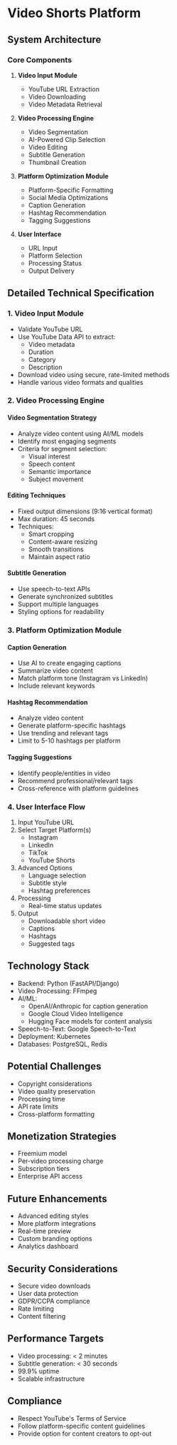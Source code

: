 # Video Shorts Platform

## System Architecture

### Core Components
1. **Video Input Module**
   - YouTube URL Extraction
   - Video Downloading
   - Video Metadata Retrieval

2. **Video Processing Engine**
   - Video Segmentation
   - AI-Powered Clip Selection
   - Video Editing
   - Subtitle Generation
   - Thumbnail Creation

3. **Platform Optimization Module**
   - Platform-Specific Formatting
   - Social Media Optimizations
   - Caption Generation
   - Hashtag Recommendation
   - Tagging Suggestions

4. **User Interface**
   - URL Input
   - Platform Selection
   - Processing Status
   - Output Delivery

## Detailed Technical Specification

### 1. Video Input Module
- Validate YouTube URL
- Use YouTube Data API to extract:
  - Video metadata
  - Duration
  - Category
  - Description
- Download video using secure, rate-limited methods
- Handle various video formats and qualities

### 2. Video Processing Engine
#### Video Segmentation Strategy
- Analyze video content using AI/ML models
- Identify most engaging segments
- Criteria for segment selection:
  - Visual interest
  - Speech content
  - Semantic importance
  - Subject movement

#### Editing Techniques
- Fixed output dimensions (9:16 vertical format)
- Max duration: 45 seconds
- Techniques:
  - Smart cropping
  - Content-aware resizing
  - Smooth transitions
  - Maintain aspect ratio

#### Subtitle Generation
- Use speech-to-text APIs
- Generate synchronized subtitles
- Support multiple languages
- Styling options for readability

### 3. Platform Optimization Module
#### Caption Generation
- Use AI to create engaging captions
- Summarize video content
- Match platform tone (Instagram vs LinkedIn)
- Include relevant keywords

#### Hashtag Recommendation
- Analyze video content
- Generate platform-specific hashtags
- Use trending and relevant tags
- Limit to 5-10 hashtags per platform

#### Tagging Suggestions
- Identify people/entities in video
- Recommend professional/relevant tags
- Cross-reference with platform guidelines

### 4. User Interface Flow
1. Input YouTube URL
2. Select Target Platform(s)
   - Instagram
   - LinkedIn
   - TikTok
   - YouTube Shorts
3. Advanced Options
   - Language selection
   - Subtitle style
   - Hashtag preferences
4. Processing
   - Real-time status updates
5. Output
   - Downloadable short video
   - Captions
   - Hashtags
   - Suggested tags

## Technology Stack
- Backend: Python (FastAPI/Django)
- Video Processing: FFmpeg
- AI/ML: 
  - OpenAI/Anthropic for caption generation
  - Google Cloud Video Intelligence
  - Hugging Face models for content analysis
- Speech-to-Text: Google Speech-to-Text
- Deployment: Kubernetes
- Databases: PostgreSQL, Redis

## Potential Challenges
- Copyright considerations
- Video quality preservation
- Processing time
- API rate limits
- Cross-platform formatting

## Monetization Strategies
- Freemium model
- Per-video processing charge
- Subscription tiers
- Enterprise API access

## Future Enhancements
- Advanced editing styles
- More platform integrations
- Real-time preview
- Custom branding options
- Analytics dashboard

## Security Considerations
- Secure video downloads
- User data protection
- GDPR/CCPA compliance
- Rate limiting
- Content filtering

## Performance Targets
- Video processing: < 2 minutes
- Subtitle generation: < 30 seconds
- 99.9% uptime
- Scalable infrastructure

## Compliance
- Respect YouTube's Terms of Service
- Follow platform-specific content guidelines
- Provide option for content creators to opt-out

